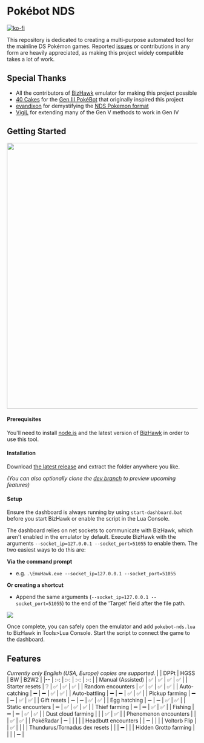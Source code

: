 # Pokébot NDS
[![ko-fi](https://ko-fi.com/img/githubbutton_sm.svg)](https://ko-fi.com/B0B7RMWPP)

This repository is dedicated to creating a multi-purpose automated tool for the mainline DS Pokémon games. Reported [issues](https://github.com/wyanido/pokebot-nds/issues) or contributions in any form are heavily appreciated, as making this project widely compatible takes a lot of work.

## Special Thanks

- All the contributors of [BizHawk](https://github.com/TASEmulators/BizHawk) emulator for making this project possible
- [40 Cakes](https://github.com/40Cakes) for the [Gen III PokéBot](https://github.com/40Cakes/pokebot-gen3) that originally inspired this project
- [evandixon](https://projectpokemon.org/home/profile/183-evandixon/) for demystifying the [NDS Pokemon format](https://projectpokemon.org/home/docs/gen-5/bw-save-structure-r60)
- [VigiL](https://github.com/907VigiL) for extending many of the Gen V methods to work in Gen IV

## Getting Started
<img src="https://cdn.discordapp.com/attachments/1150551936341389382/1150552817120071680/dashboard.png" width="700"/>

#### Prerequisites
You'll need to install [node.js](https://nodejs.org/en) and the latest version of [BizHawk](https://github.com/TASEmulators/BizHawk) in order to use this tool. 

#### Installation
Download [the latest release](https://github.com/wyanido/pokebot-nds/releases/latest) and extract the folder anywhere you like.

_(You can also optionally clone the [dev branch](https://github.com/wyanido/pokebot-nds/tree/dev) to preview upcoming features)_

#### Setup
Ensure the dashboard is always running by using `start-dashboard.bat` before you start BizHawk or enable the script in the Lua Console. 

The dashboard relies on net sockets to communicate with BizHawk, which aren't enabled in the emulator by default. 
Execute BizHawk with the arguments `--socket_ip=127.0.0.1 --socket_port=51055` to enable them. The two easiest ways to do this are:

**Via the command prompt**
* e.g. `.\EmuHawk.exe --socket_ip=127.0.0.1 --socket_port=51055`

**Or creating a shortcut**
* Append the same arguments (`--socket_ip=127.0.0.1 --socket_port=51055`) to the end of the 'Target' field after the file path.

![](https://i.imgur.com/IvTNbWz.png)

Once complete, you can safely open the emulator and add `pokebot-nds.lua` to BizHawk in Tools>Lua Console. Start the script to connect the game to the dashboard.

## Features

_Currently only English (USA, Europe) copies are supported._
|  						| DPPt | HGSS | BW | B2W2 | 
|--						| :-: | :-: | :-: | :-: |
| Manual (Assisted)     | ✅ | ✅ | ✅ | ✅ |
| Starter resets 		| ❔ | ✅ | ✅ | ✅ |
| Random encounters		| ✅ | ✅ | ✅ | ✅ |
| Auto-catching			| ➖ | ➖ | ✅ | ✅ |
| Auto-battling			| ➖ | ➖ | ✅ | ✅ |
| Pickup farming		| ➖ | ➖ | ✅ | ✅ |
| Gift resets 			| ➖ | ➖ | ✅ | ✅ |
| Egg hatching			| ➖ | ➖ | ✅ | ✅ |
| Static encounters 	| ➖ | ✅ | ✅ | ✅ |
| Thief farming			| ➖ | ➖ | ✅ | ✅ |
| Fishing			   	| ➖ | ➖ | ✅ | ✅ |
| Dust cloud farming	|  |  | ✅ | ✅ |
| Phenomenon encounters	|  |  | ✅ | ✅ |
| PokéRadar			   	| ➖ |  |  |  |
| Headbutt encounters			   	|  | ➖ |  |  |
| Voltorb Flip			   	|  | ✅ |  |  |
| Thundurus/Tornadus dex resets	|  |  | ➖ |  |
| Hidden Grotto farming	|  |  |  | ➖ |
